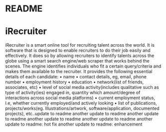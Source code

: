 # README

# iRecruiter

iRecruiter is a smart online tool for recruiting talent across the world. It is software that is designed to enable recruiters to do their job easily and effectively. It does so by allowing recruiters to identify talents across the globe using a smart search engine/web scraper that works behind the scenes. The engine identifies individuals who fit a certain query/criteria and makes them available to the recruiter. It provides the following essential details of each candidate:
    • name
    • contact details, eg, email, phone number
    • employment history
    • education 
    • network(list of friends, associates, etc)
    • level of social media activity(includes qualitative such as type of activity(ies) engaged in, quantity which amount/degree of interactions across social media platforms)
    • current employment status, I.e, whether currently employed/and actively looking
    • list of publications, projects/works(eg. Illustrations/artwork, software/application, documented projects), etc..update to readme
another update to readme
another update to readme
another update to readme
another update to readme
another update to readme: hot fix
another update to readme: enhancement
